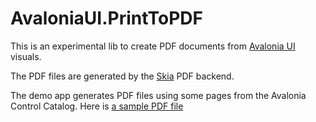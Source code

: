 # AvaloniaUI.PrintToPDF

This is an experimental lib to create PDF documents from [Avalonia UI](https://github.com/AvaloniaUI/Avalonia) visuals.

The PDF files are generated by the [Skia](https://github.com/mono/SkiaSharp) PDF backend.

The demo app generates PDF files using some pages from the Avalonia Control Catalog.
Here is [a sample PDF file](https://github.com/Oaz/AvaloniaUI.PrintToPDF/raw/master/doc/sample.pdf)
